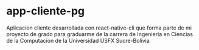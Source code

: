 # app-cliente-pg
Aplicacion cliente desarrollada con react-native-cli que forma parte de mi proyecto de grado para graduarme de la carrera de Ingenieria en Ciencias de la Computacion de la Universidad USFX Sucre-Bolivia
